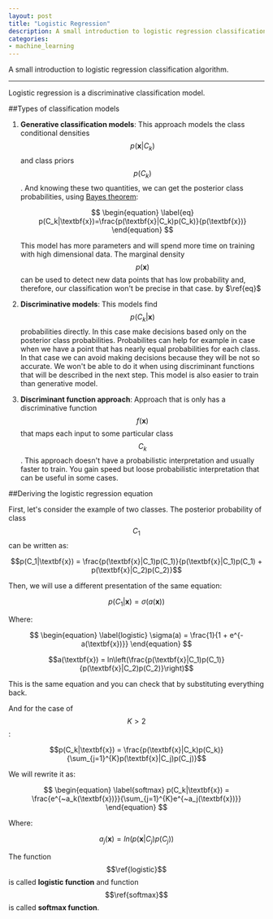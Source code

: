```yaml
---
layout: post
title: "Logistic Regression"
description: A small introduction to logistic regression classification algorithm.
categories:
- machine_learning
---
```


A small introduction to logistic regression classification algorithm.
___

Logistic regression is a discriminative classification model.

##Types of classification models

1.  **Generative classification models**: This approach models the class conditional densities
    $$p(\textbf{x}|C_k)$$ and class priors $$p(C_k)$$. And knowing these two quantities,
    we can get the posterior class probabilities, using [Bayes theorem][bayes wikipedia link]:
    
    $$
    \begin{equation} \label{eq}
        p(C_k|\textbf{x})=\frac{p(\textbf{x}|C_k)p(C_k)}{p(\textbf{x})}
    \end{equation}
    $$
    
    This model has more parameters and will spend more time on training with high dimensional data.
    The marginal density $$p(\textbf{x})$$ can be used to detect new data points that has low probability and, therefore, our classification won't be precise in that case. by $\ref{eq}$

2.  **Discriminative models**: This models find $$p(C_k|\textbf{x})$$ probabilities directly.
    In this case make decisions based only on the posterior class probabilities. Probabilites
    can help for example in case when we have a point that has nearly equal probabilities for
    each class. In that case we can avoid making decisions because they will be not so accurate.
    We won't be able to do it when using discriminant functions that will be described in the next step.
    This model is also easier to train than generative model.

3.  **Discriminant function approach**: Approach that is only has a discriminative function
    $$f(\textbf{x})$$ that maps each input to some particular class $$C_k$$. This approach
    doesn't have a probabilistic interpretation and usually faster to train. You gain speed but loose
    probabilistic interpretation that can be useful in some cases.

##Deriving the logistic regression equation

First, let's consider the example of two classes. The posterior probability of class $$C_1$$
can be written as:

$$p(C_1|\textbf{x}) = \frac{p(\textbf{x}|C_1)p(C_1)}{p(\textbf{x}|C_1)p(C_1) + p(\textbf{x}|C_2)p(C_2)}$$

Then, we will use a different presentation of the same equation:


$$p(C_1|\textbf{x}) = \sigma(a(\textbf{x}))$$

Where:

$$
\begin{equation} \label{logistic}
    \sigma(a) = \frac{1}{1 + e^{-a(\textbf{x})}}
\end{equation}
$$

$$a(\textbf{x}) = ln\left(\frac{p(\textbf{x}|C_1)p(C_1)}{p(\textbf{x}|C_2)p(C_2)}\right)$$

This is the same equation and you can check that by substituting everything back.

And for the case of $$K\gt2$$:


$$p(C_k|\textbf{x}) = \frac{p(\textbf{x}|C_k)p(C_k)}{\sum_{j=1}^{K}p(\textbf{x}|C_j)p(C_j)}$$

We will rewrite it as:

$$
\begin{equation} \label{softmax}
    p(C_k|\textbf{x}) = \frac{e^{~a_k(\textbf{x})}}{\sum_{j=1}^{K}e^{~a_j(\textbf{x})}}
\end{equation}
$$

Where:

$$a_j(\textbf{x}) = ln\left( p(\textbf{x}|C_j)p(C_j)\right)$$

The function $$\ref{logistic}$$ is called **logistic function** and function $$\ref{softmax}$$
is called **softmax function**.

[bayes wikipedia link]: http://en.wikipedia.org/wiki/Bayes%27_theorem